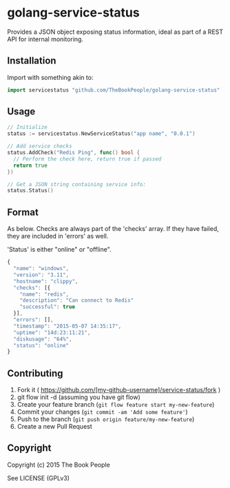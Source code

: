 # golang-service-status

Provides a JSON object exposing status information, ideal as part of a REST API for internal monitoring.

## Installation

Import with something akin to:

```go
import servicestatus "github.com/TheBookPeople/golang-service-status"
```

## Usage

```go
// Initialize
status := servicestatus.NewServiceStatus("app name", "0.0.1")

// Add service checks
status.AddCheck("Redis Ping", func() bool {
  // Perform the check here, return true if passed 
  return true
})

// Get a JSON string containing service info:
status.Status()
```
## Format

As below. Checks are always part of the 'checks' array. If they have failed,
they are included in 'errors' as well.

'Status' is either "online" or "offline".

```javascript
{
  "name": "windows",
  "version": "3.11",
  "hostname": "clippy",
  "checks": [{
    "name": "redis",
    "description": "Can connect to Redis"
    "successful": true
  }],
  "errors": [],
  "timestamp": "2015-05-07 14:35:17",
  "uptime": "14d:23:11:21",
  "diskusage": "64%",
  "status": "online"
}
```

## Contributing

1. Fork it ( https://github.com/[my-github-username]/service-status/fork )
2. git flow init -d (assuming you have git flow)
2. Create your feature branch (`git flow feature start my-new-feature`)
3. Commit your changes (`git commit -am 'Add some feature'`)
4. Push to the branch (`git push origin feature/my-new-feature`)
5. Create a new Pull Request

## Copyright

Copyright (c) 2015 The Book People

See LICENSE (GPLv3)

